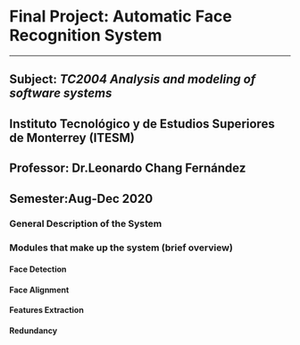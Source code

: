 # Final Project: Automatic Face Recognition System
---
## Subject: *TC2004 Analysis and modeling of software systems*
## Instituto Tecnológico y de Estudios Superiores de Monterrey (ITESM)
## Professor: Dr.Leonardo Chang Fernández
## Semester:Aug-Dec 2020

### General Description of the System


### Modules that make up the system (brief overview)
#### Face Detection
#### Face Alignment
#### Features Extraction
#### Redundancy
